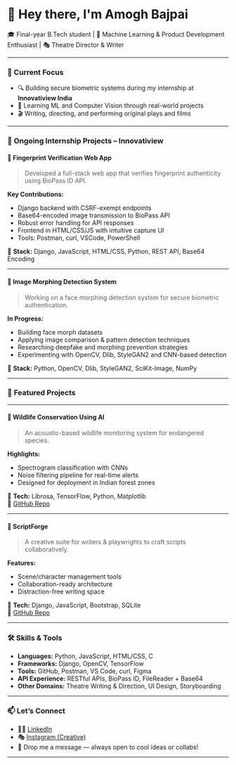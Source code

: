 # 👋 Hey there, I'm Amogh Bajpai

🎓 Final-year B.Tech student | 🧠 Machine Learning & Product Development Enthusiast | 🎭 Theatre Director & Writer 

---

### 🚀 Current Focus

- 🔍 Building secure biometric systems during my internship at **Innovatiview India**
- 🧠 Learning ML and Computer Vision through real-world projects
- 🎬 Writing, directing, and performing original plays and films

---

### 💼 **Ongoing Internship Projects – Innovatiview**  

#### 🔐 **Fingerprint Verification Web App**  
> Developed a full-stack web app that verifies fingerprint authenticity using BioPass ID API.

**Key Contributions:**  
- Django backend with CSRF-exempt endpoints  
- Base64-encoded image transmission to BioPass API  
- Robust error handling for API responses  
- Frontend in HTML/CSS/JS with intuitive capture UI  
- Tools: Postman, curl, VSCode, PowerShell  

🔧 **Stack:** Django, JavaScript, HTML/CSS, Python, REST API, Base64 Encoding  

---

#### 🧬 **Image Morphing Detection System**  
> Working on a face morphing detection system for secure biometric authentication.

**In Progress:**  
- Building face morph datasets  
- Applying image comparison & pattern detection techniques  
- Researching deepfake and morphing prevention strategies  
- Experimenting with OpenCV, Dlib, StyleGAN2 and CNN-based detection  

🔧 **Stack:** Python, OpenCV, Dlib, StyleGAN2, SciKit-Image, NumPy

---

### 🌟 **Featured Projects**

---

#### 🐾 **Wildlife Conservation Using AI**  
> An acoustic-based wildlife monitoring system for endangered species.

**Highlights:**  
- Spectrogram classification with CNNs  
- Noise filtering pipeline for real-time alerts  
- Designed for deployment in Indian forest zones  

🔧 **Tech:** Librosa, TensorFlow, Python, Matplotlib  
🔗 [GitHub Repo](https://github.com/amoghbajpai/wildlife-conservation-ai)

---

#### 🧠 **ScriptForge**  
> A creative suite for writers & playwrights to craft scripts collaboratively.

**Features:**  
- Scene/character management tools  
- Collaboration-ready architecture  
- Distraction-free writing space  

🔧 **Tech:** Django, JavaScript, Bootstrap, SQLite  
🔗 [GitHub Repo](https://github.com/amoghbajpai/scriptforge)

---

### 🛠️ **Skills & Tools**

- **Languages:** Python, JavaScript, HTML/CSS, C  
- **Frameworks:** Django, OpenCV, TensorFlow  
- **Tools:** GitHub, Postman, VS Code, curl, Figma  
- **API Experience:** RESTful APIs, BioPass ID, FileReader + Base64  
- **Other Domains:** Theatre Writing & Direction, UI Design, Storyboarding  

---

### 📫 Let’s Connect

- 🧑‍💻 [LinkedIn](https://linkedin.com/in/amoghbajpai)  
- 🎭 [Instagram (Creative)](https://instagram.com/iapjab)  
- 💌 Drop me a message — always open to cool ideas or collabs!

---

